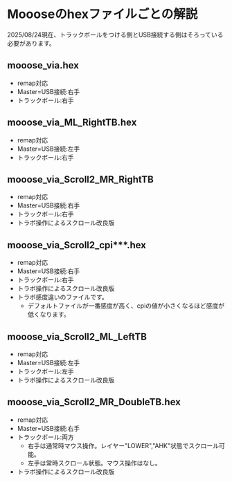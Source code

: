 # Moooseのhexファイルごとの解説
2025/08/24現在、トラックボールをつける側とUSB接続する側はそろっている必要があります。  

## mooose_via.hex
* remap対応  
* Master=USB接続:右手  
* トラックボール:右手  

## mooose_via_ML_RightTB.hex
* remap対応  
* Master=USB接続:左手  
* トラックボール:右手  

## mooose_via_Scroll2_MR_RightTB
* remap対応  
* Master=USB接続:右手  
* トラックボール:右手  
* トラボ操作によるスクロール改良版  

## mooose_via_Scroll2_cpi***.hex
* remap対応  
* Master=USB接続:右手  
* トラックボール:右手  
* トラボ操作によるスクロール改良版  
* トラボ感度違いのファイルです。  
  * デフォルトファイルが一番感度が高く、cpiの値が小さくなるほど感度が低くなります。  


## mooose_via_Scroll2_ML_LeftTB
* remap対応  
* Master=USB接続:左手  
* トラックボール:左手  
* トラボ操作によるスクロール改良版  

## mooose_via_Scroll2_MR_DoubleTB.hex
* remap対応  
* Master=USB接続:右手  
* トラックボール:両方  
  * 右手は通常時マウス操作。レイヤー"LOWER","AHK"状態でスクロール可能。
  * 左手は常時スクロール状態。マウス操作はなし。
* トラボ操作によるスクロール改良版  

